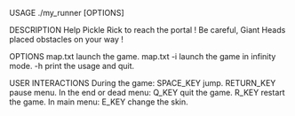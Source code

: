 USAGE
	./my_runner [OPTIONS]

DESCRIPTION
	Help Pickle Rick to reach the portal !
	Be careful, Giant Heads placed obstacles on your way !

OPTIONS
	map.txt		launch the game.
	map.txt -i	launch the game in infinity mode.
	-h		print the usage and quit.

USER INTERACTIONS
 During the game:
	SPACE_KEY	jump.
	RETURN_KEY	pause menu.
 In the end or dead menu:
	Q_KEY		quit the game.
	R_KEY		restart the game.
 In main menu:
	E_KEY		change the skin.

